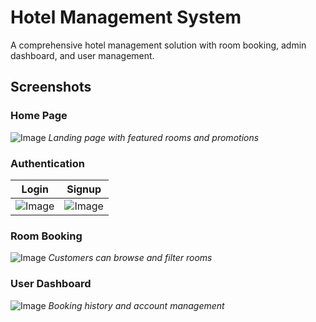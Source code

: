 # Hotel Management System

A comprehensive hotel management solution with room booking, admin dashboard, and user management.

## Screenshots

### Home Page
![Image](https://github.com/user-attachments/assets/8250d3a8-ad7c-4913-a57e-37fbc93a49b8)
*Landing page with featured rooms and promotions*

### Authentication
| Login | Signup |
|-------|--------|
| ![Image](https://github.com/user-attachments/assets/ddd95b99-077b-44bd-b1cd-b991215c94d8) | ![Image](https://github.com/user-attachments/assets/41ad38c1-d8e9-410f-8f4a-ed19189b162e)|

### Room Booking
![Image](https://github.com/user-attachments/assets/82e22ed0-2fdc-488c-a69d-3bfade01aa43)
*Customers can browse and filter rooms*

### User Dashboard
![Image](https://github.com/user-attachments/assets/87d6c538-1316-4a82-af5a-86d56142e37c)
*Booking history and account management*
